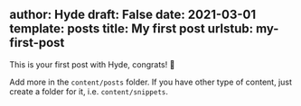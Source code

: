 author: Hyde
draft: False
date: 2021-03-01
template: posts
title: My first post
urlstub: my-first-post
---
This is your first post with Hyde, congrats! 🚀

Add more in the `content/posts` folder. If you have other type of content, just create a folder for it, i.e. `content/snippets`.
